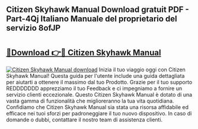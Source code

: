 ## Citizen Skyhawk Manual Download gratuit PDF - Part-4Qj Italiano Manuale del proprietario del servizio 8ofJP

# <h2><a href="http://dfh33lp.blite.top/?on=Citizen+Skyhawk+Manual">🔗Download 👉🔴 Citizen Skyhawk Manual</a></h2>

[![Citizen Skyhawk Manual download](https://i.imgur.com/lujVjoI.png)](http://dfh33lp.blite.top/?on=Citizen+Skyhawk+Manual)
Inizia il tuo viaggio oggi con Citizen Skyhawk Manual! Questa guida per l'utente include una guida dettagliata per aiutarti a ottenere il massimo dal tuo Prodotto. Grazie per il tuo supporto REDDDDDDD apprezziamo il tuo Feedback e ci impegniamo a fornire un servizio clienti eccezionale. Questo Citizen Skyhawk Manual è dotato di una vasta gamma di funzionalità che miglioreranno la tua vita quotidiana. Confidiamo che Citizen Skyhawk Manual sia stata una risorsa affidabile ed efficace nei tuoi sforzi per padroneggiare il tuo nuovo dispositivo. In caso di domande o dubbi, contattare il nostro team di assistenza clienti.
